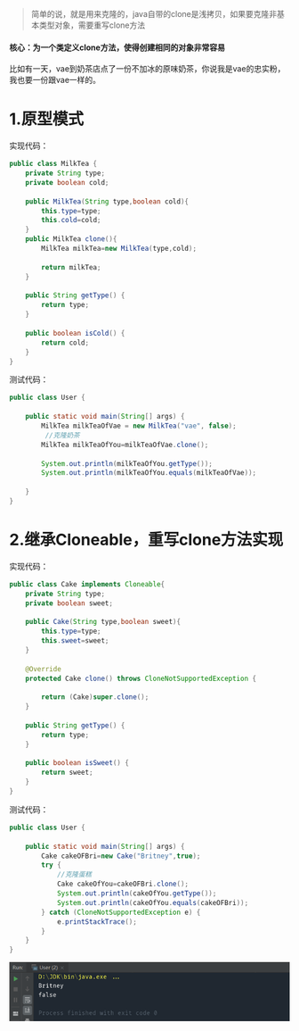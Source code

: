 > 简单的说，就是用来克隆的，java自带的clone是浅拷贝，如果要克隆非基本类型对象，需要重写clone方法

#### 核心：为一个类定义clone方法，使得创建相同的对象非常容易 

比如有一天，vae到奶茶店点了一份不加冰的原味奶茶，你说我是vae的忠实粉，我也要一份跟vae一样的。 

# 1.原型模式

实现代码：
```java
public class MilkTea {
    private String type;
    private boolean cold;

    public MilkTea(String type,boolean cold){
        this.type=type;
        this.cold=cold;
    }
    public MilkTea clone(){
        MilkTea milkTea=new MilkTea(type,cold);

        return milkTea;
    }

    public String getType() {
        return type;
    }

    public boolean isCold() {
        return cold;
    }
}
```

测试代码：

```java
public class User {

    public static void main(String[] args) {
        MilkTea milkTeaOfVae = new MilkTea("vae", false);
         //克隆奶茶
        MilkTea milkTeaOfYou=milkTeaOfVae.clone();

        System.out.println(milkTeaOfYou.getType());
        System.out.println(milkTeaOfYou.equals(milkTeaOfVae));

    }
}

```

#  2.继承Cloneable，重写clone方法实现

实现代码：

```java
public class Cake implements Cloneable{
    private String type;
    private boolean sweet;

    public Cake(String type,boolean sweet){
        this.type=type;
        this.sweet=sweet;
    }

    @Override
    protected Cake clone() throws CloneNotSupportedException {

        return (Cake)super.clone();
    }

    public String getType() {
        return type;
    }

    public boolean isSweet() {
        return sweet;
    }
}
```

测试代码：

```java
public class User {

    public static void main(String[] args) {
        Cake cakeOFBri=new Cake("Britney",true);
        try {
        	//克隆蛋糕
            Cake cakeOfYou=cakeOFBri.clone();
            System.out.println(cakeOfYou.getType());
            System.out.println(cakeOfYou.equals(cakeOFBri));
        } catch (CloneNotSupportedException e) {
            e.printStackTrace();
        }
    }
}
```

![1685367921070](5.原型模式.assets/1685367921070.png)